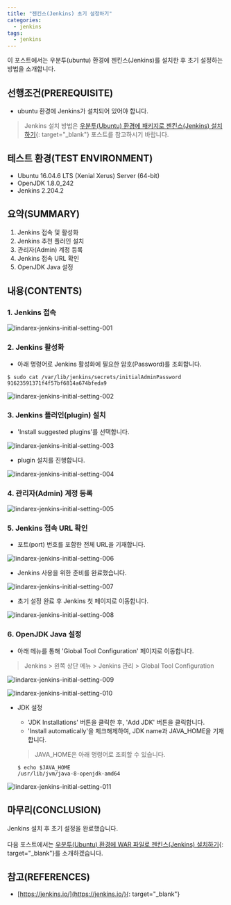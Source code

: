 ```yaml
---
title: "젠킨스(Jenkins) 초기 설정하기"
categories: 
  - jenkins
tags: 
  - jenkins
---
```



이 포스트에서는 우분투(ubuntu) 환경에 젠킨스(Jenkins)를 설치한 후 초기 설정하는 방법을 소개합니다.


## 선행조건(PREREQUISITE)
- ubuntu 환경에 Jenkins가 설치되어 있어야 합니다.

> Jenkins 설치 방법은 [우분투(Ubuntu) 환경에 패키지로 젠킨스(Jenkins) 설치하기](https://lindarex.github.io/jenkins/jenkins-initial-setting/){: target="\_blank"} 포스트를 참고하시기 바랍니다.


## 테스트 환경(TEST ENVIRONMENT)
- Ubuntu 16.04.6 LTS (Xenial Xerus) Server (64-bit)
- OpenJDK 1.8.0_242
- Jenkins 2.204.2


## 요약(SUMMARY)
1. Jenkins 접속 및 활성화
2. Jenkins 추천 플러인 설치
3. 관리자(Admin) 계정 등록
4. Jenkins 접속 URL 확인
5. OpenJDK Java 설정


## 내용(CONTENTS)
### 1. Jenkins 접속

![lindarex-jenkins-initial-setting-001]

### 2. Jenkins 활성화
- 아래 명령어로 Jenkins 활성화에 필요한 암호(Password)를 조회합니다.

```console
$ sudo cat /var/lib/jenkins/secrets/initialAdminPassword
91623591371f4f57bf6814a674bfeda9
```

![lindarex-jenkins-initial-setting-002]

### 3. Jenkins 플러인(plugin) 설치
- 'Install suggested plugins'를 선택합니다.

![lindarex-jenkins-initial-setting-003]

- plugin 설치를 진행합니다.

![lindarex-jenkins-initial-setting-004]

### 4. 관리자(Admin) 계정 등록

![lindarex-jenkins-initial-setting-005]

### 5. Jenkins 접속 URL 확인
- 포트(port) 번호를 포함한 전체 URL을 기재합니다.

![lindarex-jenkins-initial-setting-006]

- Jenkins 사용을 위한 준비를 완료했습니다.

![lindarex-jenkins-initial-setting-007]

- 초기 설정 완료 후 Jenkins 첫 페이지로 이동합니다.

![lindarex-jenkins-initial-setting-008]

### 6. OpenJDK Java 설정
- 아래 메뉴를 통해 'Global Tool Configuration' 페이지로 이동합니다.

> Jenkins > 왼쪽 상단 메뉴 > Jenkins 관리 > Global Tool Configuration

![lindarex-jenkins-initial-setting-009]

![lindarex-jenkins-initial-setting-010]

- JDK 설정

    + 'JDK Installations' 버튼을 클릭한 후, 'Add JDK' 버튼을 클릭합니다.
    + 'Install automatically'을 체크해제하여, JDK name과 JAVA_HOME을 기재합니다.

   > JAVA_HOME은 아래 명령어로 조회할 수 있습니다.
   ```console
   $ echo $JAVA_HOME
   /usr/lib/jvm/java-8-openjdk-amd64
   ```

![lindarex-jenkins-initial-setting-011]


## 마무리(CONCLUSION)
Jenkins 설치 후 초기 설정을 완료했습니다.
<br /><br />
다음 포스트에서는 [우분투(Ubuntu) 환경에 WAR 파일로 젠킨스(Jenkins) 설치하기](https://lindarex.github.io/jenkins/ubuntu-jenkins-war-installation/){: target="\_blank"}를 소개하겠습니다.


## 참고(REFERENCES)
- [https://jenkins.io/](https://jenkins.io/){: target="\_blank"}


[lindarex-jenkins-initial-setting-001]:/assets/images/2020-02-14-jenkins-initial-setting/lindarex-jenkins-initial-setting-001.png
[lindarex-jenkins-initial-setting-002]:/assets/images/2020-02-14-jenkins-initial-setting/lindarex-jenkins-initial-setting-002.png
[lindarex-jenkins-initial-setting-003]:/assets/images/2020-02-14-jenkins-initial-setting/lindarex-jenkins-initial-setting-003.png
[lindarex-jenkins-initial-setting-004]:/assets/images/2020-02-14-jenkins-initial-setting/lindarex-jenkins-initial-setting-004.png
[lindarex-jenkins-initial-setting-005]:/assets/images/2020-02-14-jenkins-initial-setting/lindarex-jenkins-initial-setting-005.png
[lindarex-jenkins-initial-setting-006]:/assets/images/2020-02-14-jenkins-initial-setting/lindarex-jenkins-initial-setting-006.png
[lindarex-jenkins-initial-setting-007]:/assets/images/2020-02-14-jenkins-initial-setting/lindarex-jenkins-initial-setting-007.png
[lindarex-jenkins-initial-setting-008]:/assets/images/2020-02-14-jenkins-initial-setting/lindarex-jenkins-initial-setting-008.png
[lindarex-jenkins-initial-setting-009]:/assets/images/2020-02-14-jenkins-initial-setting/lindarex-jenkins-initial-setting-009.png
[lindarex-jenkins-initial-setting-010]:/assets/images/2020-02-14-jenkins-initial-setting/lindarex-jenkins-initial-setting-010.png
[lindarex-jenkins-initial-setting-011]:/assets/images/2020-02-14-jenkins-initial-setting/lindarex-jenkins-initial-setting-011.png
